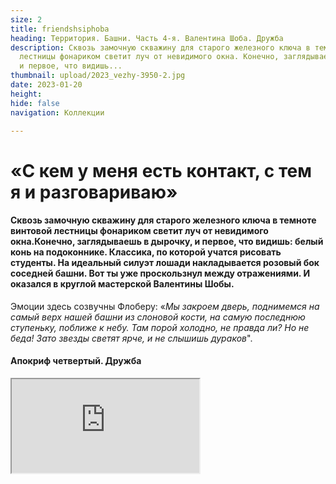 ```yaml
---
size: 2
title: friendshsiphoba
heading: Территория. Башни. Часть 4-я. Валентина Шоба. Дружба
description: Сквозь замочную скважину для старого железного ключа в темноте винтовой
  лестницы фонариком светит луч от невидимого окна. Конечно, заглядываешь в дырочку,
  и первое, что видишь...
thumbnail: upload/2023_vezhy-3950-2.jpg
date: 2023-01-20
height: 
hide: false
navigation: Коллекции

---
```

# **«С кем у меня есть контакт, с тем я и разговариваю»**

#### Сквозь замочную скважину для старого железного ключа в темноте винтовой лестницы фонариком светит луч от невидимого окна.Конечно, заглядываешь в дырочку, и первое, что видишь: белый конь на подоконнике. Классика, по которой учатся рисовать студенты. На идеальный силуэт лошади накладывается розовый бок соседней башни. Вот ты уже проскользнул между отражениями. И оказался в круглой мастерской Валентины Шобы.

Эмоции здесь созвучны Флоберу: «_Мы закроем дверь, поднимемся на самый верх нашей башни из слоновой кости, на самую последнюю ступеньку, поближе к небу. Там порой холодно, не правда ли? Но не беда! Зато звезды светят ярче, и не слышишь дураков_".

#### Апокриф четвертый. Дружба

<div><iframe class="youtube" src="https://www.youtube.com/embed/jUMbO4O7j0w"></div>
  
Сегодня большой прочный стол в глубине двора, прямо над железной дорогой, спрятанный от рельсов, города и рынка зарослями девичьего винограда, завален деревяшками-останками проектов. А было время, когда там собиралась большая компания. 
Их так и называли: художники из Башни, пусть даже мастерские некоторых были на другом конце города. Постоянно кто-то приходил, уходил, редко проникая вовнутрь тусовки, откалывался, впрочем, не оставляя на ядре никакого следа. Дружество годами доминировало в творческом пространстве даже не Гродно, а везде, куда достигала известность участников.
  
– _Сначала мы и наши семьи собирались совершенно мирно нашей Башней, и больше тут никого не было. Дети упорно рисовали, бегали по этим лестницам, сломя голову, и снова бесконечно рисовали. Потом присоединились люди, что жили рядом, и все переросло в какую-то посиделку. Потом и это мирно рассосалось, теперь здесь опять Башни. Теперь не хочу ни с кем ничем делиться никакой дружбы не надо. Пережить это нужно, чтобы прошло много времени, когда потребность вернется, но пока не прошло. Живут себе и живут люди, меня не касаются, не проникают, пришли и ладно. С кем у меня есть контакт, с тем я и разговариваю_.
  
![Imgur](https://i.imgur.com/Lhtgknn.jpg)
  
_У меня всегда с картинками была дружба. Если кто-то в мой мир влезет и меня не раздражает, вот это была дружба. Я и моя собака сейчас для меня дружба. Собака открывает мне новые миры. Даже фотографировать начала, когда хожу с ней гулять. Интересно, что лучшие фотографии получаются на самом убитом месте, где, кажется, вообще ничего нет, просто пустыня. Она унюхает что-то, присмотришься, а там всего полно: бутоны, букашки, ежи-кристаллы. Просится: посмотрите, мы живые, мы тут есть_. 

_Мои коники? Просто это то, что я люблю, наверное, больше всего на свете. Собственно, из-за них научилась рисовать, потому что красиво. Они очень верные, никогда ни в коем случае конь тебя не предаст, даже если упадёшь, никогда не наступит на тебя. Это существо, которое мне нравится. Многое можно сказать через его образ. Всегда хотела, чтобы была лошадка и с ней жить_.
  
![Imgur](https://i.imgur.com/AaVT1kE.jpg)
  
_Тут у нас нет рассвета потому, что «Азот» рядом, закаты бывают, да, а рассвета нет. Но здесь есть пространство, которое диктует внутреннее содержание твоей работы, когда она в этой вселенной пытается найти себе место. Нужно только сосредоточиться и понять, что ты хочешь сделать за этот день, а там будет видно, что я поймаю в себя, какую потребность… я не сама это ищу, мне приходит… У меня сегодня день закончился и моя жизнь тоже, завтра будет уже совсем другая жизнь то что было вчера я уже не помню_.
  
Неформальная история Башен + видео: [**Как Кася  и Бася оказались в тупике**](https://www.mamgrodno.com/projects/vejahistory.html)

Проект: Территория. Башни. Часть первая. [**Юрий Яковенко. Время**](https://www.mamgrodno.com/projects/timeyakovenko.html)
  
Проект: Территория. Башни. Часть вторая. [**Иван Русачек.Дом**]
(https://www.mamgrodno.com/projects/homerusachek.html)

Проект: Территория. Башни. Часть третья [**Александр Болдаков. Вода**](https://www.mamgrodno.com/projects/waterboldakov.html)
  
Автор текста: **Инна МАКСИМЧИК**
  
Автор фото: **Катерина ГОРДЕЕВА, Инна МАКСИМЧИК**
  
Ещё статьи о Валентине Шобе [Работаю, когда темно. Днем я не знаю, что с собой делать](https://www.mamgrodno.com/projects/shoba_village.html) ,[Художественный проект "Многоточие"](https://www.mamgrodno.com/projects/collection_shoba.html) [Проект:10 панорам гродненского стрит-арта](https://mamgrodno.netlify.app/panorama/pano4.html)